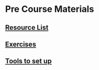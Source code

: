 # Pre Course Materials

## [Resource List](https://github.com/foundersandcoders/pre-course-materials/blob/master/resources.md)
## [Exercises](https://github.com/foundersandcoders/pre-course-materials/blob/master/exercises.md)
## [Tools to set up](https://github.com/foundersandcoders/pre-course-materials/blob/master/tools.md)
